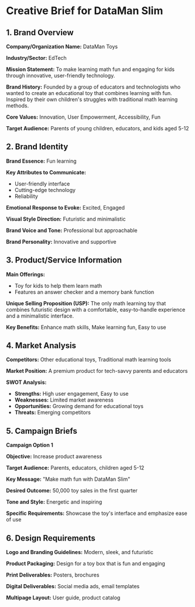 # Creative Brief for DataMan Slim

## 1. Brand Overview

**Company/Organization Name:** DataMan Toys

**Industry/Sector:** EdTech

**Mission Statement:** To make learning math fun and engaging for kids through innovative, user-friendly technology.

**Brand History:** Founded by a group of educators and technologists who wanted to create an educational toy that combines learning with fun. Inspired by their own children's struggles with traditional math learning methods.

**Core Values:** Innovation, User Empowerment, Accessibility, Fun

**Target Audience:** Parents of young children, educators, and kids aged 5-12

## 2. Brand Identity

**Brand Essence:** Fun learning

**Key Attributes to Communicate:**
- User-friendly interface
- Cutting-edge technology
- Reliability

**Emotional Response to Evoke:** Excited, Engaged

**Visual Style Direction:** Futuristic and minimalistic

**Brand Voice and Tone:** Professional but approachable

**Brand Personality:** Innovative and supportive

## 3. Product/Service Information

**Main Offerings:**
- Toy for kids to help them learn math
- Features an answer checker and a memory bank function

**Unique Selling Proposition (USP):** The only math learning toy that combines futuristic design with a comfortable, easy-to-handle experience and a minimalistic interface.

**Key Benefits:** Enhance math skills, Make learning fun, Easy to use

## 4. Market Analysis

**Competitors:** Other educational toys, Traditional math learning tools

**Market Position:** A premium product for tech-savvy parents and educators

**SWOT Analysis:**
- **Strengths:** High user engagement, Easy to use
- **Weaknesses:** Limited market awareness
- **Opportunities:** Growing demand for educational toys
- **Threats:** Emerging competitors

## 5. Campaign Briefs

**Campaign Option 1**

**Objective:** Increase product awareness

**Target Audience:** Parents, educators, children aged 5-12

**Key Message:** "Make math fun with DataMan Slim"

**Desired Outcome:** 50,000 toy sales in the first quarter

**Tone and Style:** Energetic and inspiring

**Specific Requirements:** Showcase the toy's interface and emphasize ease of use

## 6. Design Requirements

**Logo and Branding Guidelines:** Modern, sleek, and futuristic

**Product Packaging:** Design for a toy box that is fun and engaging

**Print Deliverables:** Posters, brochures

**Digital Deliverables:** Social media ads, email templates

**Multipage Layout:** User guide, product catalog
